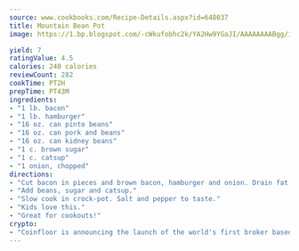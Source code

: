 ```yaml
---
source: www.cookbooks.com/Recipe-Details.aspx?id=648037
title: Mountain Bean Pot
image: https://1.bp.blogspot.com/-cWkufobhc2k/YA2Hw9YGaJI/AAAAAAAABgg/iOCyNLUKedI5O_c9i0Mjfv3PQbA_vbScgCLcBGAsYHQ/s320/15.png

yield: 7
ratingValue: 4.5
calories: 240 calories
reviewCount: 282
cookTime: PT2H
prepTime: PT43M
ingredients:
- "1 lb. bacon"
- "1 lb. hamburger"
- "16 oz. can pinto beans"
- "16 oz. can pork and beans"
- "16 oz. can kidney beans"
- "1 c. brown sugar"
- "1 c. catsup"
- "1 onion, chopped"
directions:
- "Cut bacon in pieces and brown bacon, hamburger and onion. Drain fat."
- "Add beans, sugar and catsup."
- "Slow cook in crock-pot. Salt and pepper to taste."
- "Kids love this."
- "Great for cookouts!"
crypto:
- "Coinfloor is announcing the launch of the world's first broker based bitcoin marketplace."
---
```

